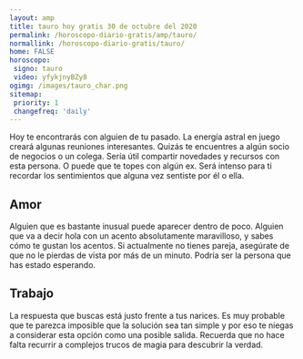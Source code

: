 ```yaml
---
layout: amp
title: tauro hoy gratis 30 de octubre del 2020 
permalink: /horoscopo-diario-gratis/amp/tauro/
normallink: /horoscopo-diario-gratis/tauro/
home: FALSE
horoscopo:
 signo: tauro
 video: yfykjnyBZy8
ogimg: /images/tauro_char.png
sitemap:
 priority: 1
 changefreq: 'daily'
---
```



Hoy te encontrarás con alguien de tu pasado. La energía astral en juego creará algunas reuniones interesantes. Quizás te encuentres a algún socio de negocios o un colega. Sería útil compartir novedades y recursos con esta persona. O puede que te topes con algún ex. Será intenso para ti recordar los sentimientos que alguna vez sentiste por él o ella.

## Amor

Alguien que es bastante inusual puede aparecer dentro de poco. Alguien que va a decir hola con un acento absolutamente maravilloso, y sabes cómo te gustan los acentos. Si actualmente no tienes pareja, asegúrate de que no le pierdas de vista por más de un minuto. Podría ser la persona que has estado esperando.

## Trabajo

La respuesta que buscas está justo frente a tus narices. Es muy probable que te parezca imposible que la solución sea tan simple y por eso te niegas a considerar esta opción como una posible salida. Recuerda que no hace falta recurrir a complejos trucos de magia para descubrir la verdad.
